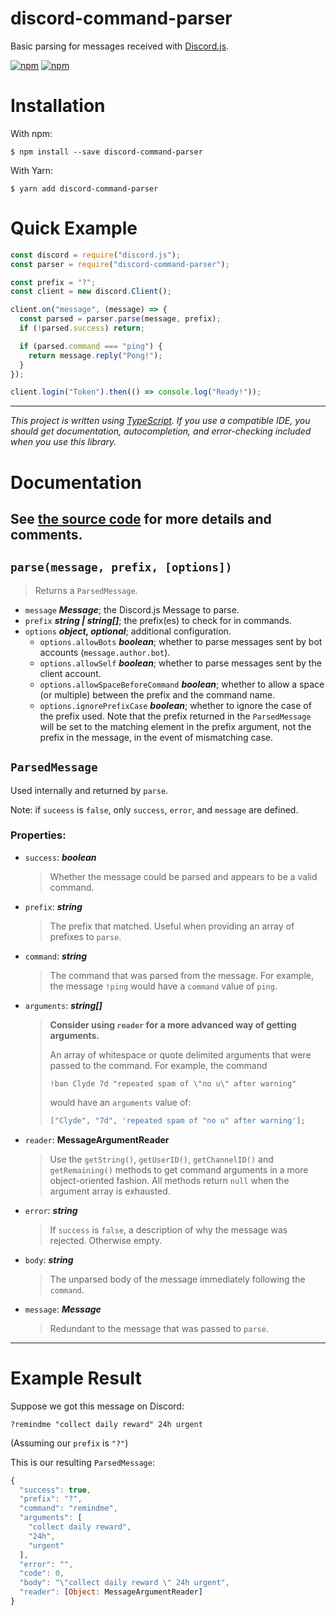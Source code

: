 # discord-command-parser

Basic parsing for messages received with [Discord.js](https://github.com/discordjs/discord.js).

[![npm](https://img.shields.io/npm/dt/discord-command-parser.svg?style=for-the-badge)](https://npmjs.com/package/discord-command-parser)
[![npm](https://img.shields.io/npm/v/discord-command-parser.svg?style=for-the-badge)](https://npmjs.com/package/discord-command-parser)

# Installation

With npm:

```shell
$ npm install --save discord-command-parser
```

With Yarn:

```shell
$ yarn add discord-command-parser
```

# Quick Example

```js
const discord = require("discord.js");
const parser = require("discord-command-parser");

const prefix = "?";
const client = new discord.Client();

client.on("message", (message) => {
  const parsed = parser.parse(message, prefix);
  if (!parsed.success) return;

  if (parsed.command === "ping") {
    return message.reply("Pong!");
  }
});

client.login("Token").then(() => console.log("Ready!"));
```

---

_This project is written using [TypeScript](http://typescriptlang.org/). If you use a compatible
IDE, you should get documentation, autocompletion, and error-checking included when you use this
library._

# Documentation

## **See [the source code](src/index.ts) for more details and comments.**

## `parse(message, prefix, [options])`

> Returns a `ParsedMessage`.

- `message` **_Message_**; the Discord.js Message to parse.
- `prefix` **_string | string[]_**; the prefix(es) to check for in commands.
- `options` **_object, optional_**; additional configuration.
  - `options.allowBots` **_boolean_**; whether to parse messages sent by bot accounts (`message.author.bot`).
  - `options.allowSelf` **_boolean_**; whether to parse messages sent by the client account.
  - `options.allowSpaceBeforeCommand` **_boolean_**; whether to allow a space (or multiple) between the prefix and the command name.
  - `options.ignorePrefixCase` **_boolean_**; whether to ignore the case of the prefix used. Note that the prefix returned in the `ParsedMessage` will be set to the matching element in the prefix argument, not the prefix in the message, in the event of mismatching case.

## `ParsedMessage`

Used internally and returned by `parse`.

Note: if `suceess` is `false`, only `success`, `error`, and `message` are defined.

### Properties:

- `success`: **_boolean_**
  > Whether the message could be parsed and appears to be a valid command.
- `prefix`: **_string_**
  > The prefix that matched. Useful when providing an array of prefixes to `parse`.
- `command`: **_string_**
  > The command that was parsed from the message. For example, the message `!ping` would have a `command` value of `ping`.
- `arguments`: **_string[]_**
  > **Consider using `reader` for a more advanced way of getting arguments.**
  >
  > An array of whitespace or quote delimited arguments that were passed to the command. For example, the command
  >
  > ```
  > !ban Clyde 7d "repeated spam of \"no u\" after warning"
  > ```
  >
  > would have an `arguments` value of:
  >
  > ```js
  > ["Clyde", "7d", 'repeated spam of "no u" after warning'];
  > ```
- `reader`: **MessageArgumentReader**
  > Use the `getString()`, `getUserID()`, `getChannelID()` and `getRemaining()`
  > methods to get command arguments in a more object-oriented fashion. All
  > methods return `null` when the argument array is exhausted.
- `error`: **_string_**
  > If `success` is `false`, a description of why the message was rejected. Otherwise empty.
- `body`: **_string_**
  > The unparsed body of the message immediately following the `command`.
- `message`: **_Message_**
  > Redundant to the message that was passed to `parse`.

---

# Example Result

Suppose we got this message on Discord:

```
?remindme "collect daily reward" 24h urgent
```

(Assuming our `prefix` is `"?"`)

This is our resulting `ParsedMessage`:

```js
{
  "success": true,
  "prefix": "?",
  "command": "remindme",
  "arguments": [
    "collect daily reward",
    "24h",
    "urgent"
  ],
  "error": "",
  "code": 0,
  "body": "\"collect daily reward \" 24h urgent",
  "reader": [Object: MessageArgumentReader]
}
```
